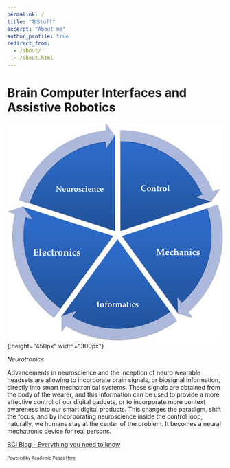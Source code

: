 ```yaml
---
permalink: /
title: "物Stuff"
excerpt: "About me"
author_profile: true
redirect_from: 
  - /about/
  - /about.html
---
```




Brain Computer Interfaces and Assistive Robotics
================================================


![Neurotronics](images/neurotronics.png){:height="450px" width="300px"}

*Neurotronics*

Advancements in neuroscience and the inception of neuro wearable headsets are allowing to incorporate brain signals, or biosignal information, directly into smart mechatronical systems.  These signals are obtained from the body of the wearer, and this information can be used to provide a more effective control of our digital gadgets, or to incorporate more context awareness into our smart digital products.  This changes the paradigm, shift the focus, and by incorporating neuroscience inside the control loop, naturally, we humans stay at the center of the problem.  It becomes a neural mechatronic device for real persons.

[BCI Blog - Everything you need to know](http://monostuff.logdown.com/posts/253892-brain-computer-interfaces-all-you-need-to-know)

<sub><sup>Powered by Academic Pages [Here](https://academicpages.github.io/)</sub></sup>
